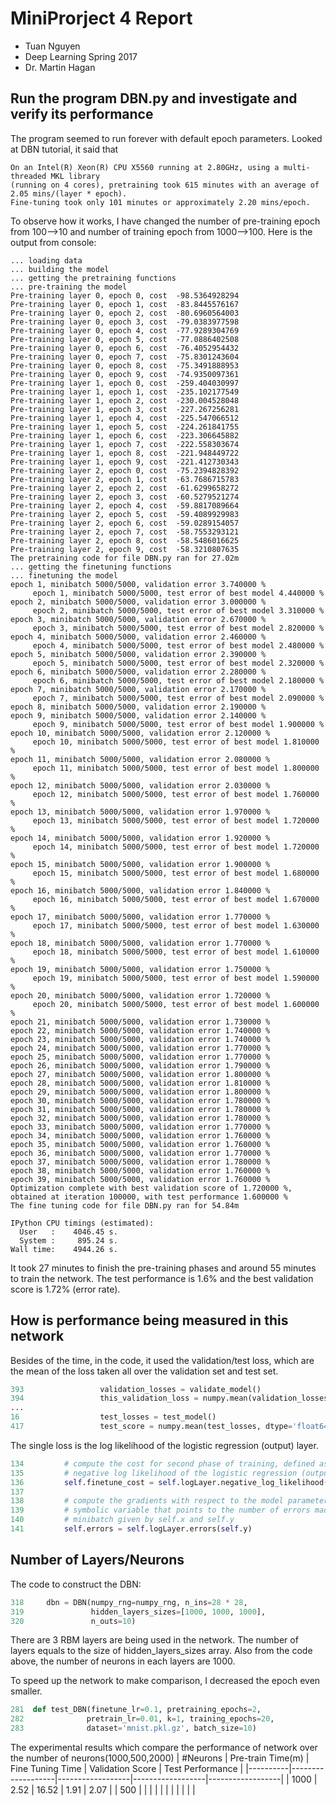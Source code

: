 # MiniProrject 4 Report
  * Tuan Nguyen
  * Deep Learning Spring 2017
  * Dr. Martin Hagan

## Run the program DBN.py and investigate and verify its performance
The program seemed to run forever with default epoch parameters. Looked at DBN tutorial, it said that 
```
On an Intel(R) Xeon(R) CPU X5560 running at 2.80GHz, using a multi-threaded MKL library 
(running on 4 cores), pretraining took 615 minutes with an average of 2.05 mins/(layer * epoch). 
Fine-tuning took only 101 minutes or approximately 2.20 mins/epoch.
```
To observe how it works, I have changed the number of pre-training epoch from 100-->10 and number of training epoch from 1000-->100. Here is the output from console: 

```
... loading data
... building the model
... getting the pretraining functions
... pre-training the model
Pre-training layer 0, epoch 0, cost  -98.5364928294
Pre-training layer 0, epoch 1, cost  -83.8445576167
Pre-training layer 0, epoch 2, cost  -80.6960564003
Pre-training layer 0, epoch 3, cost  -79.0383977598
Pre-training layer 0, epoch 4, cost  -77.9289304769
Pre-training layer 0, epoch 5, cost  -77.0886402508
Pre-training layer 0, epoch 6, cost  -76.4052954432
Pre-training layer 0, epoch 7, cost  -75.8301243604
Pre-training layer 0, epoch 8, cost  -75.3491888953
Pre-training layer 0, epoch 9, cost  -74.9350097361
Pre-training layer 1, epoch 0, cost  -259.404030997
Pre-training layer 1, epoch 1, cost  -235.102177549
Pre-training layer 1, epoch 2, cost  -230.004528048
Pre-training layer 1, epoch 3, cost  -227.267256281
Pre-training layer 1, epoch 4, cost  -225.547066512
Pre-training layer 1, epoch 5, cost  -224.261841755
Pre-training layer 1, epoch 6, cost  -223.306645882
Pre-training layer 1, epoch 7, cost  -222.558303674
Pre-training layer 1, epoch 8, cost  -221.948449722
Pre-training layer 1, epoch 9, cost  -221.412730343
Pre-training layer 2, epoch 0, cost  -75.2394828392
Pre-training layer 2, epoch 1, cost  -63.7686715783
Pre-training layer 2, epoch 2, cost  -61.6299658272
Pre-training layer 2, epoch 3, cost  -60.5279521274
Pre-training layer 2, epoch 4, cost  -59.8817089664
Pre-training layer 2, epoch 5, cost  -59.4089929983
Pre-training layer 2, epoch 6, cost  -59.0289154057
Pre-training layer 2, epoch 7, cost  -58.7553293121
Pre-training layer 2, epoch 8, cost  -58.5486016625
Pre-training layer 2, epoch 9, cost  -58.3210807635
The pretraining code for file DBN.py ran for 27.02m
... getting the finetuning functions
... finetuning the model
epoch 1, minibatch 5000/5000, validation error 3.740000 %
     epoch 1, minibatch 5000/5000, test error of best model 4.440000 %
epoch 2, minibatch 5000/5000, validation error 3.000000 %
     epoch 2, minibatch 5000/5000, test error of best model 3.310000 %
epoch 3, minibatch 5000/5000, validation error 2.670000 %
     epoch 3, minibatch 5000/5000, test error of best model 2.820000 %
epoch 4, minibatch 5000/5000, validation error 2.460000 %
     epoch 4, minibatch 5000/5000, test error of best model 2.480000 %
epoch 5, minibatch 5000/5000, validation error 2.390000 %
     epoch 5, minibatch 5000/5000, test error of best model 2.320000 %
epoch 6, minibatch 5000/5000, validation error 2.280000 %
     epoch 6, minibatch 5000/5000, test error of best model 2.180000 %
epoch 7, minibatch 5000/5000, validation error 2.170000 %
     epoch 7, minibatch 5000/5000, test error of best model 2.090000 %
epoch 8, minibatch 5000/5000, validation error 2.190000 %
epoch 9, minibatch 5000/5000, validation error 2.140000 %
     epoch 9, minibatch 5000/5000, test error of best model 1.900000 %
epoch 10, minibatch 5000/5000, validation error 2.120000 %
     epoch 10, minibatch 5000/5000, test error of best model 1.810000 %
epoch 11, minibatch 5000/5000, validation error 2.080000 %
     epoch 11, minibatch 5000/5000, test error of best model 1.800000 %
epoch 12, minibatch 5000/5000, validation error 2.030000 %
     epoch 12, minibatch 5000/5000, test error of best model 1.760000 %
epoch 13, minibatch 5000/5000, validation error 1.970000 %
     epoch 13, minibatch 5000/5000, test error of best model 1.720000 %
epoch 14, minibatch 5000/5000, validation error 1.920000 %
     epoch 14, minibatch 5000/5000, test error of best model 1.720000 %
epoch 15, minibatch 5000/5000, validation error 1.900000 %
     epoch 15, minibatch 5000/5000, test error of best model 1.680000 %
epoch 16, minibatch 5000/5000, validation error 1.840000 %
     epoch 16, minibatch 5000/5000, test error of best model 1.670000 %
epoch 17, minibatch 5000/5000, validation error 1.770000 %
     epoch 17, minibatch 5000/5000, test error of best model 1.630000 %
epoch 18, minibatch 5000/5000, validation error 1.770000 %
     epoch 18, minibatch 5000/5000, test error of best model 1.610000 %
epoch 19, minibatch 5000/5000, validation error 1.750000 %
     epoch 19, minibatch 5000/5000, test error of best model 1.590000 %
epoch 20, minibatch 5000/5000, validation error 1.720000 %
     epoch 20, minibatch 5000/5000, test error of best model 1.600000 %
epoch 21, minibatch 5000/5000, validation error 1.730000 %
epoch 22, minibatch 5000/5000, validation error 1.740000 %
epoch 23, minibatch 5000/5000, validation error 1.740000 %
epoch 24, minibatch 5000/5000, validation error 1.770000 %
epoch 25, minibatch 5000/5000, validation error 1.770000 %
epoch 26, minibatch 5000/5000, validation error 1.790000 %
epoch 27, minibatch 5000/5000, validation error 1.800000 %
epoch 28, minibatch 5000/5000, validation error 1.810000 %
epoch 29, minibatch 5000/5000, validation error 1.800000 %
epoch 30, minibatch 5000/5000, validation error 1.780000 %
epoch 31, minibatch 5000/5000, validation error 1.780000 %
epoch 32, minibatch 5000/5000, validation error 1.780000 %
epoch 33, minibatch 5000/5000, validation error 1.770000 %
epoch 34, minibatch 5000/5000, validation error 1.760000 %
epoch 35, minibatch 5000/5000, validation error 1.760000 %
epoch 36, minibatch 5000/5000, validation error 1.770000 %
epoch 37, minibatch 5000/5000, validation error 1.780000 %
epoch 38, minibatch 5000/5000, validation error 1.760000 %
epoch 39, minibatch 5000/5000, validation error 1.760000 %
Optimization complete with best validation score of 1.720000 %, 
obtained at iteration 100000, with test performance 1.600000 %
The fine tuning code for file DBN.py ran for 54.84m

IPython CPU timings (estimated):
  User   :    4046.45 s.
  System :     895.24 s.
Wall time:    4944.26 s.
```

It took 27 minutes to finish the pre-training phases and around 55 minutes to train the network. The test performance is 1.6% and the best validation score is 1.72% (error rate). 
## How is performance being measured in this network
Besides of the time, in the code, it used the validation/test loss, which are the mean of the loss taken all over the validation set and test set.

```python
393                 validation_losses = validate_model()
394                 this_validation_loss = numpy.mean(validation_losses, dtype='float64')
...
16                  test_losses = test_model()
417                 test_score = numpy.mean(test_losses, dtype='float64')
```

The single loss is the log likelihood of the logistic regression (output) layer.
```python
134         # compute the cost for second phase of training, defined as the
135         # negative log likelihood of the logistic regression (output) layer
136         self.finetune_cost = self.logLayer.negative_log_likelihood(self.y)
137 
138         # compute the gradients with respect to the model parameters
139         # symbolic variable that points to the number of errors made on the
140         # minibatch given by self.x and self.y
141         self.errors = self.logLayer.errors(self.y)
```

## Number of Layers/Neurons
The code to construct the DBN:

```python
318     dbn = DBN(numpy_rng=numpy_rng, n_ins=28 * 28,
319               hidden_layers_sizes=[1000, 1000, 1000],
320               n_outs=10)
```
There are 3 RBM layers are being used in the network. The number of layers equals to the size of hidden_layers_sizes array. Also from the code above, the number of neurons in each layers are 1000.

To speed up the network to make comparison, I decreased the epoch even smaller. 

```python
281  def test_DBN(finetune_lr=0.1, pretraining_epochs=2,
282              pretrain_lr=0.01, k=1, training_epochs=20,
283              dataset='mnist.pkl.gz', batch_size=10)
```

The experimental results which compare the performance of network over the number of neurons(1000,500,2000)
| #Neurons | Pre-train Time(m) | Fine Tuning Time | Validation Score | Test Performance |
|----------|-------------------|------------------|------------------|------------------|
| 1000     | 2.52              | 16.52            | 1.91             | 2.07             |
| 500      |                   |                  |                  |                  |
|          |                   |                  |                  |                  |
